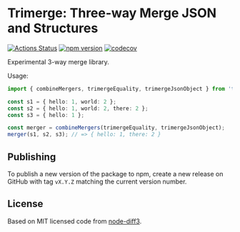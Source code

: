 # Trimerge: Three-way Merge JSON and Structures

[![Actions Status](https://github.com/marcello3d/trimerge/workflows/Node%20CI/badge.svg)](https://github.com/marcello3d/trimerge/actions)
[![npm version](https://badge.fury.io/js/trimerge.svg)](https://badge.fury.io/js/trimerge)
[![codecov](https://codecov.io/gh/marcello3d/trimerge/branch/master/graph/badge.svg)](https://codecov.io/gh/marcello3d/trimerge)

Experimental 3-way merge library.

Usage:

```typescript
import { combineMergers, trimergeEquality, trimergeJsonObject } from 'trimerge';

const s1 = { hello: 1, world: 2 };
const s2 = { hello: 1, world: 2, there: 2 };
const s3 = { hello: 1 };

const merger = combineMergers(trimergeEquality, trimergeJsonObject);
merger(s1, s2, s3); // => { hello: 1, there: 2 }
```

## Publishing

To publish a new version of the package to npm, create a new release on GitHub with tag `vX.Y.Z` matching the current version number.

## License

Based on MIT licensed code from [node-diff3](https://github.com/bhousel/node-diff3).
